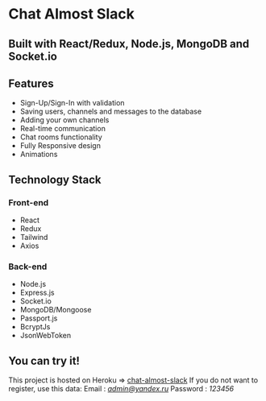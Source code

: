 # Chat Almost Slack 

## Built with React/Redux, Node.js, MongoDB and Socket.io

## Features

* Sign-Up/Sign-In with validation
* Saving users, channels and messages to the database
* Adding your own channels
* Real-time communication
* Chat rooms functionality
* Fully Responsive design
* Animations

## Technology Stack 

### Front-end

* React
* Redux
* Tailwind
* Axios

### Back-end

* Node.js
* Express.js
* Socket.io
* MongoDB/Mongoose
* Passport.js
* BcryptJs
* JsonWebToken

## You can try it!

This project is hosted on Heroku => [chat-almost-slack](https://chat-almost-slack.herokuapp.com/)
If you do not want to register, use this data:
Email : *admin@yandex.ru*
Password : *123456*


